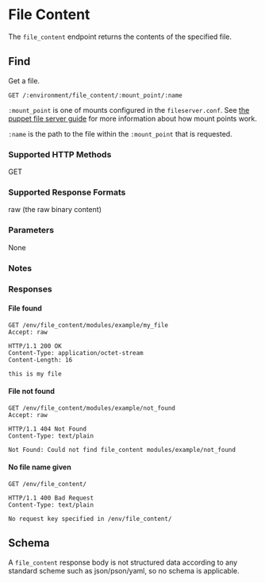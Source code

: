 File Content
=============

The `file_content` endpoint returns the contents of the specified file.

Find
----

Get a file.

    GET /:environment/file_content/:mount_point/:name

`:mount_point` is one of mounts configured in the `fileserver.conf`.
See [the puppet file server guide](http://docs.puppetlabs.com/guides/file_serving.html)
for more information about how mount points work.

`:name` is the path to the file within the `:mount_point` that is requested.

### Supported HTTP Methods

GET

### Supported Response Formats

raw (the raw binary content)

### Parameters

None

### Notes

### Responses

#### File found

    GET /env/file_content/modules/example/my_file
    Accept: raw

    HTTP/1.1 200 OK
    Content-Type: application/octet-stream
    Content-Length: 16

    this is my file


#### File not found

    GET /env/file_content/modules/example/not_found
    Accept: raw

    HTTP/1.1 404 Not Found
    Content-Type: text/plain

    Not Found: Could not find file_content modules/example/not_found

#### No file name given

    GET /env/file_content/

    HTTP/1.1 400 Bad Request
    Content-Type: text/plain

    No request key specified in /env/file_content/

Schema
------

A `file_content` response body is not structured data according to any standard scheme such as
json/pson/yaml, so no schema is applicable.
